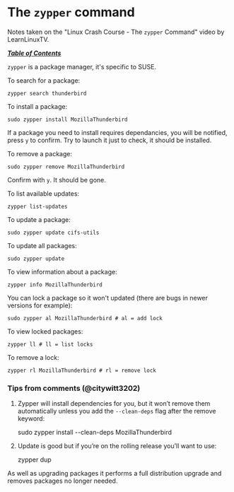 # The `zypper` command

Notes taken on the "Linux Crash Course - The `zypper` Command" video by
LearnLinuxTV.

[***Table of Contents***](/README.md)

`zypper` is a package manager, it's specific to SUSE. 

To search for a package:

    zypper search thunderbird

To install a package:

    sudo zypper install MozillaThunderbird

If a package you need to install requires dependancies, you will be notified,
press `y` to confirm. Try to launch it just to check, it should be installed.

To remove a package:

    sudo zypper remove MozillaThunderbird

Confirm with `y`. It should be gone.

To list available updates:

    zypper list-updates 

To update a package:

    sudo zypper update cifs-utils

To update all packages:
    
    sudo zypper update

To view information about a package:

    zypper info MozillaThunderbird

You can lock a package so it won't updated (there are bugs in newer versions
for example):

    sudo zypper al MozillaThunderbird # al = add lock

To view locked packages:

    zypper ll # ll = list locks

To remove a lock:

    zypper rl MozillaThunderbird # rl = remove lock

### Tips from comments (@citywitt3202)

1. Zypper will install dependencies for you, but it won’t remove them
   automatically unless you add the `--clean-deps` flag after the remove
   keyword:

    sudo zypper install --clean-deps MozillaThunderbird

2. Update is good but if you’re on the rolling release you’ll want to use:

    zypper dup

As well as upgrading packages it performs a full distribution upgrade and
removes packages no longer needed.
